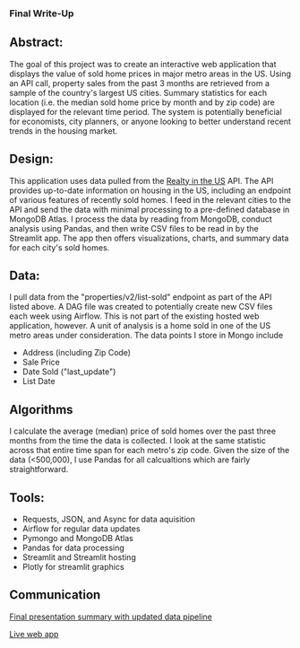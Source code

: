 ### Final Write-Up

## Abstract:
The goal of this project was to create an interactive web application that displays the value of sold home prices in major metro areas in the US. Using an API call, property sales from the past 3 months are retrieved from a sample of the country's largest US cities. Summary statistics for each location (i.e. the median sold home price by month and by zip code) are displayed for the relevant time period. The system is potentially beneficial for economists, city planners, or anyone looking to better understand recent trends in the housing market.

## Design:

This application uses data pulled from the [Realty in the US](https://rapidapi.com/apidojo/api/realty-in-us/) API. The API provides up-to-date information on housing in the US, including an endpoint of various features of recently sold homes. I feed in the relevant cities to the API and send the data with minimal processing to a pre-defined database in MongoDB Atlas. I process the data by reading from MongoDB, conduct analysis using Pandas, and then write CSV files to be read in by the Streamlit app. The app then offers visualizations, charts, and summary data for each city's sold homes. 

## Data:
I pull data from the "properties/v2/list-sold" endpoint as part of the API listed above. A DAG file was created to potentially create new CSV files each week using Airflow. This is not part of the existing hosted web application, however. A unit of analysis is a home sold in one of the US metro areas under consideration. The data points I store in Mongo include
* Address (including Zip Code)
* Sale Price
* Date Sold ("last_update")
* List Date

## Algorithms
I calculate the average (median) price of sold homes over the past three months from the time the data is collected. I look at the same statistic across that entire time span for each metro's zip code. Given the size of the data (<500,000), I use Pandas for all calcualtions which are fairly straightforward. 

## Tools:
* Requests, JSON, and Async for data aquisition
* Airflow for regular data updates
* Pymongo and MongoDB Atlas
* Pandas for data processing
* Streamlit and Streamlit hosting
* Plotly for streamlit graphics

## Communication
[Final presentation summary with updated data pipeline](https://github.com/jbg24/metis-homesale-project/blob/main/final_presentation.pdf)

[Live web app
](https://jbg24-metis-homesale-project-streamlit-app-2nhjq0.streamlitapp.com/)

